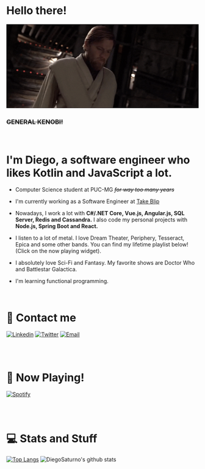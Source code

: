 # Hello there!

![Hello there!](images/hellothere.gif)
### ~~GENERAL KENOBI!~~

<br>

# I'm Diego, a software engineer who likes Kotlin and JavaScript **a lot**.

- Computer Science student at PUC-MG _~~for way too many years~~_

- I'm currently working as a Software Engineer at [Take Blip](https://www.take.net/en/home/)

- Nowadays, I work a lot with **C#/.NET Core, Vue.js, Angular.js, SQL Server, Redis and Cassandra.** I also code my personal projects with **Node.js, Spring Boot and React.**

- I listen to a lot of metal. I love Dream Theater, Periphery, Tesseract, Epica and some other bands. You can find my lifetime playlist below! (Click on the now playing widget).

- I absolutely love Sci-Fi and Fantasy. My favorite shows are Doctor Who and Battlestar Galactica.

- I'm learning functional programming.

<br>

# 💬 Contact me

[![Linkedin](https://img.shields.io/badge/Linkedin-Diego%20Oliveira-00BFFF?logo=linkedin&logoColor=white)](https://www.linkedin.com/in/diego-oliveira-b3a352115/)
[![Twitter](https://img.shields.io/badge/Twitter-@honorthydoctor-blue?logo=twitter&logoColor=white)](https://twitter.com/honorthydoctor)
[![Email](https://img.shields.io/badge/Email-diego.setubal1@gmail.com-FF0000?logo=gmail&logoColor=white)](diego.setubal1@gmail.com)


<br><br>

# 🎸 Now Playing! 

[![Spotify](https://diegosaturno.vercel.app/api/spotify)](https://open.spotify.com/playlist/2SW0uHhTCw2GkQj7nNcofG?si=uUhz8ujjQ1CUc9pwzrecjA)


<br><br>
# 💻 Stats and Stuff

[![Top Langs](https://github-readme-stats.vercel.app/api/top-langs/?username=DiegoSaturno&theme=tokyonight)](https://github.com/anuraghazra/github-readme-stats)
![DiegoSaturno's github stats](https://github-readme-stats.vercel.app/api?username=DiegoSaturno&show_icons=true&theme=tokyonight&count_private=true)


<!--
**DiegoSaturno/DiegoSaturno** is a ✨ _special_ ✨ repository because its `README.md` (this file) appears on your GitHub profile.

Here are some ideas to get you started:

- 🔭 I’m currently working on ...
- 🌱 I’m currently learning ...
- 👯 I’m looking to collaborate on ...
- 🤔 I’m looking for help with ...
- 💬 Ask me about ...
- 📫 How to reach me: ...
- 😄 Pronouns: ...
- ⚡ Fun fact: ...
-->
